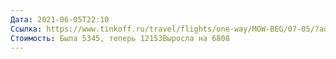 ```yaml
---
Дата: 2021-06-05T22:10
Ссылка: https://www.tinkoff.ru/travel/flights/one-way/MOW-BEG/07-05/?adults=1&children=0&infants=0&cabin=Y&composite=0
Стоимость: Была 5345, теперь 12153Выросла на 6808
---
```

